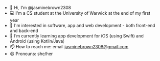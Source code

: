 - 👋 Hi, I'm @jasminebrown2308
- 💻 I'm a CS student at the University of Warwick at the end of my first year
- 👀 I'm interested in software, app and web development - both front-end and back-end
- 🌱 I’m currently learning app development for iOS (using Swift) and Android (using Kotlin/Java)
- 📫 How to reach me: email jasminebrown2308@gmail.com
- 😄 Pronouns: she/her

<!--
**jasminebrown2308/jasminebrown2308** is a ✨ _special_ ✨ repository because its `README.md` (this file) appears on your GitHub profile.

Here are some ideas to get you started:

- 🔭 I’m currently working on ...
- 🌱 I’m currently learning ...
- 👯 I’m looking to collaborate on ...
- 🤔 I’m looking for help with ...
- 💬 Ask me about ...
- 📫 How to reach me: ...
- 😄 Pronouns: ...
- ⚡ Fun fact: ...
-->
